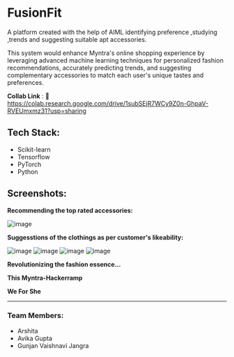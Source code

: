 # FusionFit
A platform created with the help of AIML identifying preference ,studying ,trends and suggesting suitable apt accessories.

This system would enhance Myntra's online shopping experience by leveraging advanced machine learning techniques for personalized fashion recommendations, accurately predicting trends, and suggesting complementary accessories to match each user's unique tastes and preferences.

**Collab Link** : 🔗 https://colab.research.google.com/drive/1subSEjR7WCy9Z0n-GhpaV-RVEUmxmz31?usp=sharing 

## Tech Stack:
- Scikit-learn
- Tensorflow
- PyTorch
- Python

## Screenshots:

**Recommending the top rated accessories:**

![image](https://github.com/user-attachments/assets/5b133ef2-96ac-4ebf-b98a-bb1032ca6033)

**Suggesstions of the clothings as per customer's likeability:**

![image](https://github.com/user-attachments/assets/65b4d97e-bf95-4e30-a9fc-d6d21bdb9f64)
![image](https://github.com/user-attachments/assets/af4d7885-ce0c-4d49-a954-ddd08e2af550)
![image](https://github.com/user-attachments/assets/4b4b153c-7b60-441f-9272-c59adf01f811)
![image](https://github.com/user-attachments/assets/dc1a1037-397f-411f-9cdf-a852d6eda96f)


**Revolutionizing the fashion essence...**

**This Myntra-Hackerramp**

**We For She**

-------------------------------------

### Team Members:
- Arshita
- Avika Gupta
- Gunjan Vaishnavi Jangra



